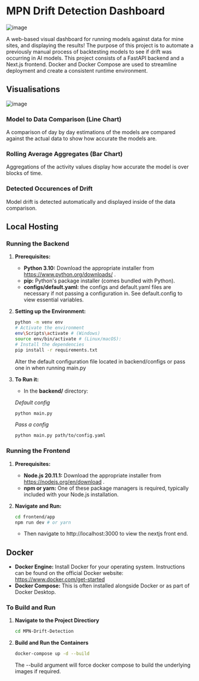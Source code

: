 # MPN Drift Detection Dashboard

![image](https://github.com/Blake-Caldwell/MPN-Drift-Detection/assets/18070483/0ebf4464-f698-423c-95cd-538fe83f6813)

A web-based visual dashboard for running models against data for mine sites, and displaying the results! The purpose of this project is to automate a previously manual process of backtesting models to see if drift was occurring in AI models.
This project consists of a FastAPI backend and a Next.js frontend. Docker and Docker Compose are used to streamline deployment and create a consistent runtime environment.


## Visualisations
![image](https://github.com/Blake-Caldwell/MPN-Drift-Detection/assets/18070483/0541c2a8-ee01-4a02-b65f-4dd322446512)

### Model to Data Comparison (Line Chart)
A comparison of day by day estimations of the models are compared against the actual data to show how accurate the models are.

### Rolling Average Aggregates (Bar Chart)
Aggregations of the activity values display how accurate the model is over blocks of time.

### Detected Occurences of Drift
Model drift is detected automatically and displayed inside of the data comparison.
## Local Hosting

### Running the Backend

1. **Prerequisites:**

   - **Python 3.10:** Download the appropriate installer from https://www.python.org/downloads/ .
   - **pip:** Python's package installer (comes bundled with Python).
   - **configs/default.yaml:** the configs and default.yaml files are necessary if not passing a configuration in. See default.config to view essential variables.

2. **Setting up the Environment:**

   ```bash
   python -m venv env
   # Activate the environment
   env\Scripts\activate # (Windows)
   source env/bin/activate # (Linux/macOS):
   # Install the dependencies
   pip install -r requirements.txt
   ```

   Alter the default configuration file located in backend/configs or pass one in when running main.py

3. **To Run it:**
   - In the **backend/** directory:

   *Default config*
   ```bash
   python main.py 
   ```
   *Pass a config*
   ```bash
   python main.py path/to/config.yaml
   ```
   

### Running the Frontend

1. **Prerequisites:**

   - **Node.js 20.11.1:** Download the appropriate installer from https://nodejs.org/en/download .
   - **npm or yarn:** One of these package managers is required, typically included with your Node.js installation.

2. **Navigate and Run:**

   ```bash
   cd frontend/app
   npm run dev # or yarn
   ```

   - Then navigate to http://localhost:3000 to view the nextjs front end.

## Docker

- **Docker Engine:** Install Docker for your operating system. Instructions can be found on the official Docker website: https://www.docker.com/get-started
- **Docker Compose:** This is often installed alongside Docker or as part of Docker Desktop.

### To Build and Run

1.  **Navigate to the Project Directiory**

    ```bash
    cd MPN-Drift-Detection
    ```

2.  **Build and Run the Containers**
    ```bash
    docker-compose up -d --build
    ```
    The --build argument will force docker compose to build the underlying images if required.
